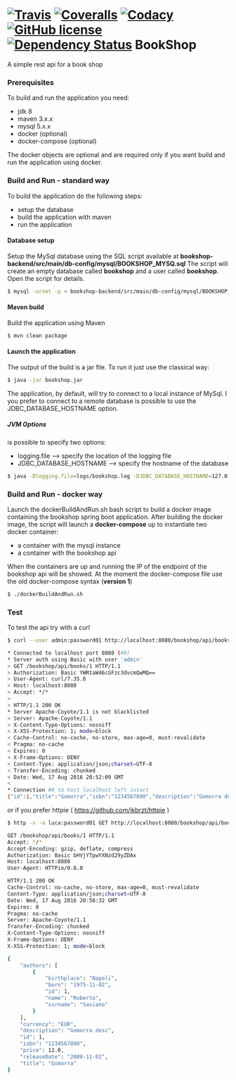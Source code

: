 [![Travis](https://img.shields.io/travis/lucamartellucci/bookshop-backend.svg)](https://travis-ci.org/lucamartellucci/bookshop-backend)
[![Coveralls](https://img.shields.io/coveralls/lucamartellucci/bookshop-backend.svg)](https://coveralls.io/repos/lucamartellucci/bookshop-backend/badge.svg?branch=master&service=github)
[![Codacy](https://img.shields.io/codacy/109ed4181f9a4fd59d67ae6dadd362ce.svg)](https://www.codacy.com/app/luca-martellucci/bookshop-backend/dashboard)
[![GitHub license](https://img.shields.io/github/license/lucamartellucci/bookshop-backend.svg)](https://github.com/lucamartellucci/bookshop-backend/blob/master/LICENSE.md)
[![Dependency Status](https://www.versioneye.com/user/projects/57052558fcd19a0039f15cca/badge.svg?style=plastic)](https://www.versioneye.com/user/projects/57052558fcd19a0039f15cca)
BookShop
=============

A simple rest api for a book shop
### Prerequisites
To build and run the application you need:
* jdk 8
* maven 3.x.x
* mysql 5.x.x
* docker (optional)
* docker-compose (optional)
 
The docker objects are optional and are required only if you want build and run the application using docker.

### Build and Run - standard way
To build the application do the following steps:
* setup the database
* build the application with maven
* run the application

#### Database setup
Setup the MySql database using the SQL script available at **bookshop-backend/src/main/db-config/mysql/BOOKSHOP_MYSQ.sql**
The script will create an empty database called **bookshop** and a user called **bookshop**. Open the script for details.

```sh
$ mysql -uroot -p < bookshop-backend/src/main/db-config/mysql/BOOKSHOP_MYSQ.sql
```
#### Maven build
Build the application using Maven
```sh
$ mvn clean package
```

#### Launch the application
The output of the build is a jar file. To run it just use the classical way:

```sh
$ java -jar bookshop.jar 
```
The application, by default, will try to connect to a local instance of MySql. I you prefer to connect to a remote database is possible to use the JDBC_DATABASE_HOSTNAME option.

##### JVM Options
is possible to specify two options:
* logging.file --> specify the location of the logging file
* JDBC_DATABASE_HOSTNAME --> specify the hostname of the database

```sh
$ java -Dlogging.file=logs/bookshop.log -DJDBC_DATABASE_HOSTNAME=127.0.0.1 -jar bookshop.jar 
```

### Build and Run - docker way
Launch the dockerBuildAndRun.sh bash script to build a docker image containing the bookshop spring boot application.
After building the docker image, the script will launch a **docker-compose** up to instantiate two docker container:
* a container with the mysql instance
* a container with the bookshop api


When the containers are up and running the IP of the endpoint of the bookshop api will be showed.
At the moment the docker-compose file use the old docker-compose syntax (**version 1**) 

```sh
$ ./dockerBuildAndRun.sh
```
### Test
To test the api try with a curl
```sh
$ curl --user admin:password01 http://localhost:8080/bookshop/api/books/1

* Connected to localhost port 8080 (#0)
* Server auth using Basic with user 'admin'
> GET /bookshop/api/books/1 HTTP/1.1
> Authorization: Basic YWRtaW46cGFzc3dvcmQwMQ==
> User-Agent: curl/7.35.0
> Host: localhost:8080
> Accept: */*
> 
< HTTP/1.1 200 OK
* Server Apache-Coyote/1.1 is not blacklisted
< Server: Apache-Coyote/1.1
< X-Content-Type-Options: nosniff
< X-XSS-Protection: 1; mode=block
< Cache-Control: no-cache, no-store, max-age=0, must-revalidate
< Pragma: no-cache
< Expires: 0
< X-Frame-Options: DENY
< Content-Type: application/json;charset=UTF-8
< Transfer-Encoding: chunked
< Date: Wed, 17 Aug 2016 20:52:09 GMT
< 
* Connection #0 to host localhost left intact
{"id":1,"title":"Gomorra","isbn":"1234567890","description":"Gomorra desc","authors":[{"id":1,"name":"Roberto","surname":"Saviano","birthplace":"Napoli","born":"1975-11-02"}],"price":12.0,"releaseDate":"2008-11-02","currency":"EUR"}

```

or if you prefer httpie ( https://github.com/jkbrzt/httpie )
```sh
$ http -v -a luca:password01 GET http://localhost:8080/bookshop/api/books/1

GET /bookshop/api/books/1 HTTP/1.1
Accept: */*
Accept-Encoding: gzip, deflate, compress
Authorization: Basic bHVjYTpwYXNzd29yZDAx
Host: localhost:8080
User-Agent: HTTPie/0.8.0

HTTP/1.1 200 OK
Cache-Control: no-cache, no-store, max-age=0, must-revalidate
Content-Type: application/json;charset=UTF-8
Date: Wed, 17 Aug 2016 20:50:32 GMT
Expires: 0
Pragma: no-cache
Server: Apache-Coyote/1.1
Transfer-Encoding: chunked
X-Content-Type-Options: nosniff
X-Frame-Options: DENY
X-XSS-Protection: 1; mode=block

{
    "authors": [
        {
            "birthplace": "Napoli", 
            "born": "1975-11-02", 
            "id": 1, 
            "name": "Roberto", 
            "surname": "Saviano"
        }
    ], 
    "currency": "EUR", 
    "description": "Gomorra desc", 
    "id": 1, 
    "isbn": "1234567890", 
    "price": 12.0, 
    "releaseDate": "2008-11-02", 
    "title": "Gomorra"
}

```


